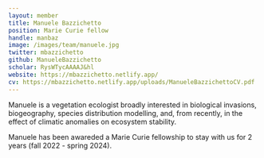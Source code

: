 ```yaml
---
layout: member
title: Manuele Bazzichetto
position: Marie Curie fellow
handle: manbaz
image: /images/team/manuele.jpg
twitter: mbazzichetto
github: ManueleBazzichetto
scholar: RysWTycAAAAJ&hl
website: https://mbazzichetto.netlify.app/
cv: https://mbazzichetto.netlify.app/uploads/ManueleBazzichettoCV.pdf
---
```


Manuele is a vegetation ecologist broadly interested in biological invasions, biogeography, species distribution modelling, and, from recently, in the effect of climatic anomalies on ecosystem stability. 


Manuele has been awareded a Marie Curie fellowship to stay with us for 2 years (fall 2022 - spring 2024). 

